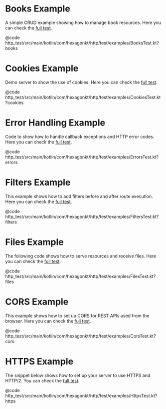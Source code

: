 
# Books Example
A simple CRUD example showing how to manage book resources. Here you can check the
[full test](https://github.com/hexagonkt/hexagon/blob/master/http_server/src/test/kotlin/com/hexagonkt/http/test/examples/BooksTest.kt).

@code http_test/src/main/kotlin/com/hexagonkt/http/test/examples/BooksTest.kt?books

# Cookies Example
Demo server to show the use of cookies. Here you can check the
[full test](https://github.com/hexagonkt/hexagon/blob/master/http_server/src/test/kotlin/com/hexagonkt/http/test/examples/CookiesTest.kt).

@code http_test/src/main/kotlin/com/hexagonkt/http/test/examples/CookiesTest.kt?cookies

# Error Handling Example
Code to show how to handle callback exceptions and HTTP error codes. Here you can check the
[full test](https://github.com/hexagonkt/hexagon/blob/master/http_server/src/test/kotlin/com/hexagonkt/http/test/examples/ErrorsTest.kt).

@code http_test/src/main/kotlin/com/hexagonkt/http/test/examples/ErrorsTest.kt?errors

# Filters Example
This example shows how to add filters before and after route execution. Here you can check the
[full test](https://github.com/hexagonkt/hexagon/blob/master/http_server/src/test/kotlin/com/hexagonkt/http/test/examples/FiltersTest.kt).

@code http_test/src/main/kotlin/com/hexagonkt/http/test/examples/FiltersTest.kt?filters

# Files Example
The following code shows how to serve resources and receive files. Here you can check the
[full test](https://github.com/hexagonkt/hexagon/blob/master/http_server/src/test/kotlin/com/hexagonkt/http/test/examples/FilesTest.kt).

@code http_test/src/main/kotlin/com/hexagonkt/http/test/examples/FilesTest.kt?files

# CORS Example
This example shows how to set up CORS for REST APIs used from the browser. Here you can check the
[full test](https://github.com/hexagonkt/hexagon/blob/master/http_server/src/test/kotlin/com/hexagonkt/http/test/examples/CorsTest.kt).

@code http_test/src/main/kotlin/com/hexagonkt/http/test/examples/CorsTest.kt?cors

# HTTPS Example
The snippet below shows how to set up your server to use HTTPS and HTTP/2. You can check the
[full test](https://github.com/hexagonkt/hexagon/blob/master/http_server/src/test/kotlin/com/hexagonkt/http/test/examples/HttpsTest.kt).

@code http_test/src/main/kotlin/com/hexagonkt/http/test/examples/HttpsTest.kt?https
